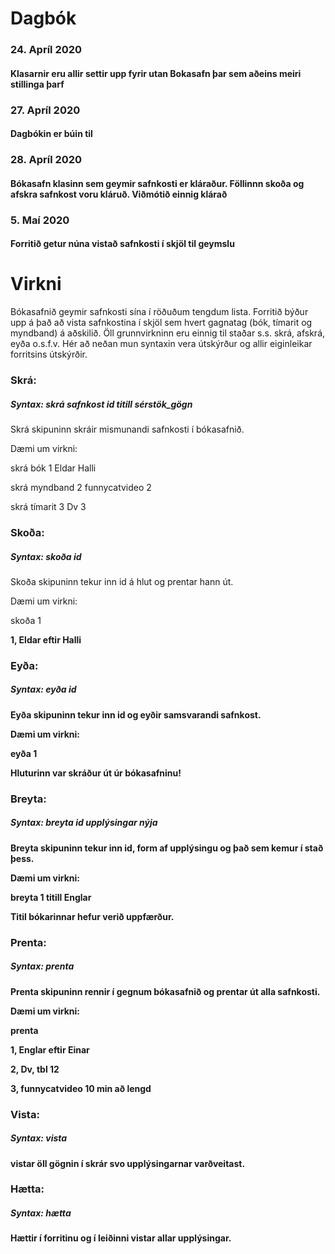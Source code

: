 # Dagbók

### 24. Apríl 2020
#### Klasarnir eru allir settir upp fyrir utan Bokasafn þar sem aðeins meiri stillinga þarf

### 27. Apríl 2020
#### Dagbókin er búin til

### 28. Apríl 2020
#### Bókasafn klasinn sem geymir safnkosti er kláraður. Föllinnn skoða og afskra safnkost voru kláruð. Viðmótið einnig klárað

### 5. Maí 2020
#### Forritið getur núna vistað safnkosti í skjöl til geymslu

# Virkni

Bókasafnið geymir safnkosti sína í röðuðum tengdum lista. Forritið býður upp á það að vista safnkostina í skjöl sem hvert gagnatag (bók, tímarit og myndband) á aðskilið. Öll grunnvirkninn eru einnig til staðar s.s. skrá, afskrá, eyða o.s.f.v. Hér að neðan mun syntaxin vera útskýrður og allir eiginleikar forritsins útskýrðir.

### Skrá:
##### Syntax: skrá *safnkost id titill sérstök_gögn*
<p>Skrá skipuninn skráir mismunandi safnkosti í bókasafnið. </p>
<p>Dæmi um virkni:</p>
<p>      skrá bók 1 Eldar Halli</p>
<p>      skrá myndband 2 funnycatvideo 2</p>
<p>      skrá tímarit 3 Dv 3</p>

### Skoða:
##### Syntax: skoða *id*
<p>Skoða skipuninn tekur inn id á hlut og prentar hann út.</p>
<p>Dæmi um virkni:</p>
<p>      skoða 1</p>
<p>      <b>1, Eldar eftir Halli<b></p>
 
 ### Eyða:
 ##### Syntax: eyða *id*
<p> Eyða skipuninn tekur inn id og eyðir samsvarandi safnkost.</p>
<p> Dæmi um virkni:</p>
<p>      eyða 1</p>
<p>      <b>Hluturinn var skráður út úr bókasafninu!</b></p>
 
 ### Breyta:
 ##### Syntax: breyta *id upplýsingar nýja*
<p> Breyta skipuninn tekur inn id, form af upplýsingu og það sem kemur í stað þess.</p>
<p> Dæmi um virkni:</p>
<p>      breyta 1 titill Englar</p>
<p>      <b>Titil bókarinnar hefur verið uppfærður.</b></p>
       
 ### Prenta:
 ##### Syntax: prenta
<p> Prenta skipuninn rennir í gegnum bókasafnið og prentar út alla safnkosti.</p>
<p> Dæmi um virkni:</p>
<p>      prenta</p>
<p>      <b>1, Englar eftir Einar</b></p>
<p>      <b>2, Dv, tbl 12</b></p>
<p>      <b>3, funnycatvideo 10 min að lengd</b></p>
      
 ### Vista:
 ##### Syntax: vista
 <p>vistar öll gögnin í skrár svo upplýsingarnar varðveitast.</p>

 ### Hætta:
 ##### Syntax: hætta
 <p>Hættir í forritinu og í leiðinni vistar allar upplýsingar.</p>
      
